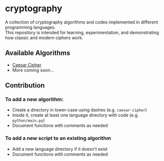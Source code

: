# cryptography
A collection of cryptography algorithms and codes implemented in different programming languages.  
This repository is intended for learning, experimentation, and demonstrating how classic and modern ciphers work.

## Available Algorithms
- [Caesar Cipher](./caesar-cipher/)
- More coming soon...

## Contribution

### To add a new algorithm:
- Create a directory in lower-case using dashes (e.g. `caesar-cipher`)
- Inside it, create at least one language directory with code (e.g. `python/main.py`)
- Document functions with comments as needed

### To add a new script to an existing algorithm
- Add a new language directory if it doesn’t exist
- Document functions with comments as needed